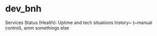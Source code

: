 # dev_bnh
Services Status (Health): Uptime and tech situations history~ (~manual control), amm somethings else
